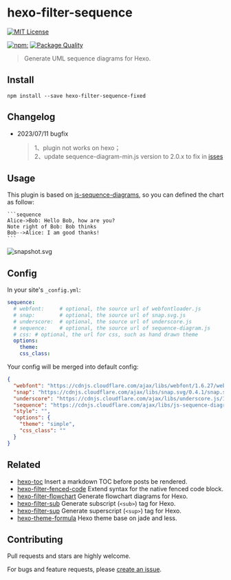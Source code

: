 # hexo-filter-sequence

[![MIT License](https://img.shields.io/badge/license-MIT_License-green.svg?style=flat-square)](https://github.com/MinionTim/hexo-filter-sequence-fixed/blob/master/LICENSE)

[![npm:](https://img.shields.io/npm/v/hexo-filter-sequence.svg?style=flat-square)](https://www.npmjs.com/packages/hexo-filter-sequence-fixed)
[![Package Quality](http://npm.packagequality.com/shield/hexo-filter-sequence.svg)](http://packagequality.com/#?package=hexo-filter-sequence-fixed)

> Generate UML sequence diagrams for Hexo.

## Install

```
npm install --save hexo-filter-sequence-fixed
```

## Changelog
- 2023/07/11 bugfix 
  > 1、plugin not works on hexo；<br>
  > 2、update sequence-diagram-min.js version to 2.0.x to fix in [isses](https://github.com/bramp/js-sequence-diagrams/issues/15js-sequence-diagrams)

## Usage

This plugin is based on [js-sequence-diagrams](https://github.com/bramp/js-sequence-diagrams), so you can defined the chart as follow:  

    ```sequence
    Alice->Bob: Hello Bob, how are you?
    Note right of Bob: Bob thinks
    Bob-->Alice: I am good thanks!
    ```

![snapshot.svg](https://cdn.rawgit.com/bubkoo/hexo-filter-sequence/master/snapshot.svg)

## Config
   
In your site's `_config.yml`:

```yaml
sequence:
  # webfont:     # optional, the source url of webfontloader.js
  # snap:        # optional, the source url of snap.svg.js
  # underscore:  # optional, the source url of underscore.js
  # sequence:    # optional, the source url of sequence-diagram.js
  # css: # optional, the url for css, such as hand drawn theme 
  options: 
    theme: 
    css_class: 
```
   
Your config will be merged into default config:

```json
{
  "webfont": "https://cdnjs.cloudflare.com/ajax/libs/webfont/1.6.27/webfontloader.js",
  "snap": "https://cdnjs.cloudflare.com/ajax/libs/snap.svg/0.4.1/snap.svg-min.js",
  "underscore": "https://cdnjs.cloudflare.com/ajax/libs/underscore.js/1.8.3/underscore-min.js",
  "sequence": "https://cdnjs.cloudflare.com/ajax/libs/js-sequence-diagrams/1.0.6/sequence-diagram-min.js",
  "style": "",
  "options": {
    "theme": "simple",
    "css_class": ""
  }
}
```   

## Related

- [hexo-toc](https://github.com/bubkoo/hexo-toc) Insert a markdown TOC before posts be rendered.
- [hexo-filter-fenced-code](https://github.com/bubkoo/hexo-filter-fenced-code) Extend syntax for the native fenced code block.
- [hexo-filter-flowchart](https://github.com/bubkoo/hexo-filter-flowchart) Generate flowchart diagrams for Hexo.
- [hexo-filter-sub](https://github.com/bubkoo/hexo-filter-sub) Generate subscript (`<sub>`) tag for Hexo.
- [hexo-filter-sup](https://github.com/bubkoo/hexo-filter-sup) Generate superscript (`<sup>`) tag for Hexo.
- [hexo-theme-formula](https://github.com/bubkoo/hexo-theme-formula) Hexo theme base on jade and less. 

## Contributing

Pull requests and stars are highly welcome.

For bugs and feature requests, please [create an issue](https://github.com/bubkoo/hexo-filter-sequence/issues/new).
